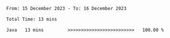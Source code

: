<!--START_SECTION:waka-->

```txt
From: 15 December 2023 - To: 16 December 2023

Total Time: 13 mins

Java   13 mins         >>>>>>>>>>>>>>>>>>>>>>>>>   100.00 %
```

<!--END_SECTION:waka-->
